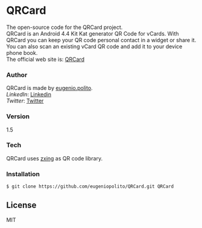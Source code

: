 # QRCard
The open-source code for the QRCard project. <br>
QRCard is an Android 4.4 Kit Kat generator QR Code for vCards. With QRCard you can keep your QR code personal contact in a widget or share it.
You can also scan an existing vCard QR code and add it to your device phone book. <br>
The official web site is: [QRCard]

### Author
QRCard is made by [eugenio.polito]. <br> 
*LinkedIn*: [Linkedin] <br>
*Twitter*: [Twitter]

### Version
1.5

### Tech

QRCard uses [zxing] as QR code library.

### Installation

```sh
$ git clone https://github.com/eugeniopolito/QRCard.git QRCard
```

License
----

MIT

[eugenio.polito]:mailto:eugenio.polito@gmail.com
[QRCard]:https://qrcard.wordpress.com
[zxing]:https://github.com/zxing/zxing
[Linkedin]:https://it.linkedin.com/pub/eugenio-polito/73/9b4/2a3
[Twitter]:https://twitter.com/EugenioPolito
